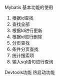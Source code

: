 Mybatis
基本功能的使用
1. 根据id查找
2. 查找全部
3. 根据Id进行更新
4. 根据id进行删除
5. 分页查找
6. 条件分页查找
7. 统计搜索项
8. 输入sql语句进行查询

Devtools功能
热启动功能